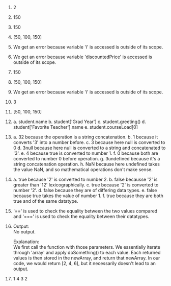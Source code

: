 1. 2
2. 150
3. 150
4. [50, 100, 150]
5. We get an error because variable 'i' is accessed is outside of its scope.
6. We get an error because variable 'discountedPrice' is accessed is outside of its scope.
7. 150
8. [50, 100, 150]
9. We get an error because variable 'i' is accessed is outside of its scope.
10. 3
11. [50, 100, 150]
12. a. student.name
    b. student['Grad Year']
    c. student.greeting()
    d. student['Favorite Teacher'].name
    e. student.courseLoad[0]
13. a. 32 because the operation is a string concatenation.
    b. 1 because it converts '3' into a number before.
    c. 3 because here null is converted to 0
    d. 3null because here null is converted to a string and concatenated to '3'.
    e. 4 because true is converted to number 1.
    f. 0 because both are converted to number 0 before operation.
    g. 3undefined because it's a string concatenation operation.
    h. NaN because here undefined takes the value NaN, and so mathematical operations don't make sense.
14. a. true because '2' is converted to number 2.
    b. false becausse '2' is greater than '12' lexicographically.
    c. true because '2' is converted to number '2'.
    d. false because they are of differing data types.
    e. false because true takes the value of number 1.
    f. true because they are both true and of the same datatype.
15. '==' is used to check the equality between the two values compared and '===' is used to check the equality between their datatypes.
17. Output:<br>
    No output.
    
    Explanation:<br>
    We first call the function with those parameters.
    We essentially iterate through 'array' and apply doSomething() to each value. Each returned values is then stored in the newArray, and return that newArray. In our code, we would return [2, 4, 6], but it necessarily doesn't lead to an output.
19. 1
    4
    3
    2 
    
    
